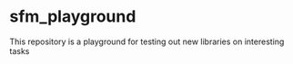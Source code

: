 # sfm_playground
This repository is a playground for testing out new libraries on interesting tasks
